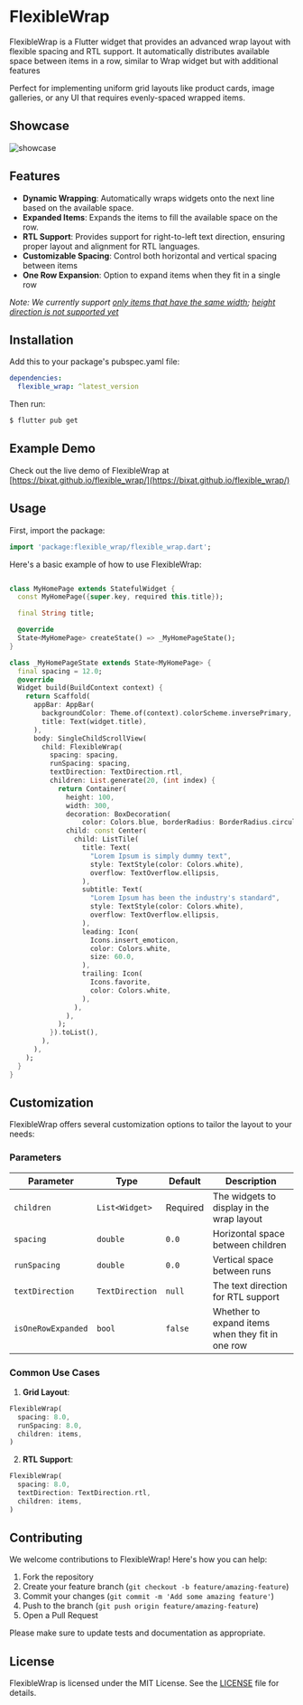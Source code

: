 # FlexibleWrap

FlexibleWrap is a Flutter widget that provides an advanced wrap layout with flexible spacing and RTL support. It automatically distributes available space between items in a row, similar to Wrap widget but with additional features

Perfect for implementing uniform grid layouts like product cards, image galleries, or any UI that requires evenly-spaced wrapped items.

## Showcase

![showcase](https://github.com/bixat/flexible_wrap/blob/main/showcase.gif?raw=true)

## Features

- **Dynamic Wrapping**: Automatically wraps widgets onto the next line based on the available space.
- **Expanded Items**: Expands the items to fill the available space on the row.
- **RTL Support**: Provides support for right-to-left text direction, ensuring proper layout and alignment for RTL languages.
- **Customizable Spacing**: Control both horizontal and vertical spacing between items
- **One Row Expansion**: Option to expand items when they fit in a single row

_Note: We currently support [only items that have the same width](https://github.com/bixat/flexible_wrap/issues/10); [height direction is not supported yet](https://github.com/bixat/flexible_wrap/issues/11)_

## Installation

Add this to your package's pubspec.yaml file:

```yaml
dependencies:
  flexible_wrap: ^latest_version
```

Then run:

```bash
$ flutter pub get
```

## Example Demo

Check out the live demo of FlexibleWrap at [https://bixat.github.io/flexible_wrap/](https://bixat.github.io/flexible_wrap/)

## Usage

First, import the package:

```dart
import 'package:flexible_wrap/flexible_wrap.dart';
```

Here's a basic example of how to use FlexibleWrap:

```dart

class MyHomePage extends StatefulWidget {
  const MyHomePage({super.key, required this.title});

  final String title;

  @override
  State<MyHomePage> createState() => _MyHomePageState();
}

class _MyHomePageState extends State<MyHomePage> {
  final spacing = 12.0;
  @override
  Widget build(BuildContext context) {
    return Scaffold(
      appBar: AppBar(
        backgroundColor: Theme.of(context).colorScheme.inversePrimary,
        title: Text(widget.title),
      ),
      body: SingleChildScrollView(
        child: FlexibleWrap(
          spacing: spacing,
          runSpacing: spacing,
          textDirection: TextDirection.rtl,
          children: List.generate(20, (int index) {
            return Container(
              height: 100,
              width: 300,
              decoration: BoxDecoration(
                  color: Colors.blue, borderRadius: BorderRadius.circular(8.0)),
              child: const Center(
                child: ListTile(
                  title: Text(
                    "Lorem Ipsum is simply dummy text",
                    style: TextStyle(color: Colors.white),
                    overflow: TextOverflow.ellipsis,
                  ),
                  subtitle: Text(
                    "Lorem Ipsum has been the industry's standard",
                    style: TextStyle(color: Colors.white),
                    overflow: TextOverflow.ellipsis,
                  ),
                  leading: Icon(
                    Icons.insert_emoticon,
                    color: Colors.white,
                    size: 60.0,
                  ),
                  trailing: Icon(
                    Icons.favorite,
                    color: Colors.white,
                  ),
                ),
              ),
            );
          }).toList(),
        ),
      ),
    );
  }
}
```

## Customization

FlexibleWrap offers several customization options to tailor the layout to your needs:

### Parameters

| Parameter          | Type            | Default  | Description                                      |
| ------------------ | --------------- | -------- | ------------------------------------------------ |
| `children`         | `List<Widget>`  | Required | The widgets to display in the wrap layout        |
| `spacing`          | `double`        | `0.0`    | Horizontal space between children                |
| `runSpacing`       | `double`        | `0.0`    | Vertical space between runs                      |
| `textDirection`    | `TextDirection` | `null`   | The text direction for RTL support               |
| `isOneRowExpanded` | `bool`          | `false`  | Whether to expand items when they fit in one row |

### Common Use Cases

1. **Grid Layout**:

```dart
FlexibleWrap(
  spacing: 8.0,
  runSpacing: 8.0,
  children: items,
)
```

2. **RTL Support**:

```dart
FlexibleWrap(
  spacing: 8.0,
  textDirection: TextDirection.rtl,
  children: items,
)
```

## Contributing

We welcome contributions to FlexibleWrap! Here's how you can help:

1. Fork the repository
2. Create your feature branch (`git checkout -b feature/amazing-feature`)
3. Commit your changes (`git commit -m 'Add some amazing feature'`)
4. Push to the branch (`git push origin feature/amazing-feature`)
5. Open a Pull Request

Please make sure to update tests and documentation as appropriate.

## License

FlexibleWrap is licensed under the MIT License. See the [LICENSE](LICENSE) file for details.
